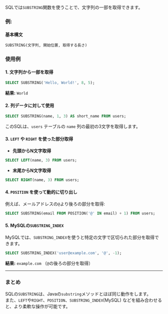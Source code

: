 SQLでは`SUBSTRING`関数を使うことで、文字列の一部を取得できます。

### 例:
#### **基本構文**
```sql
SUBSTRING(文字列, 開始位置, 取得する長さ)
```

### **使用例**
#### **1. 文字列から一部を取得**
```sql
SELECT SUBSTRING('Hello, World!', 8, 5);
```
**結果:** `World`

#### **2. 列データに対して使用**
```sql
SELECT SUBSTRING(name, 1, 3) AS short_name FROM users;
```
このSQLは、`users` テーブルの `name` 列の最初の3文字を取得します。

#### **3. `LEFT` や `RIGHT` を使った部分取得**
- **先頭からN文字取得**
```sql
SELECT LEFT(name, 3) FROM users;
```
- **末尾からN文字取得**
```sql
SELECT RIGHT(name, 3) FROM users;
```

#### **4. `POSITION` を使って動的に切り出し**
例えば、メールアドレスの`@`より後ろの部分を取得:
```sql
SELECT SUBSTRING(email FROM POSITION('@' IN email) + 1) FROM users;
```

#### **5. MySQLの`SUBSTRING_INDEX`**
MySQLでは、`SUBSTRING_INDEX`を使うと特定の文字で区切られた部分を取得できます。
```sql
SELECT SUBSTRING_INDEX('user@example.com', '@', -1);
```
**結果:** `example.com` （`@`の後ろの部分を取得）

---

### **まとめ**
SQLの`SUBSTRING`は、Javaの`substring`メソッドとほぼ同じ動作をします。  
また、`LEFT`や`RIGHT`、`POSITION`、`SUBSTRING_INDEX`(MySQL) などを組み合わせると、より柔軟な操作が可能です。
